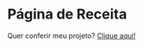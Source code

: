 <h1>Página de Receita</h1>
<p>Quer conferir meu projeto? <a href="https://projeto-receitas-indol.vercel.app/">Clique aqui!</a></p>
